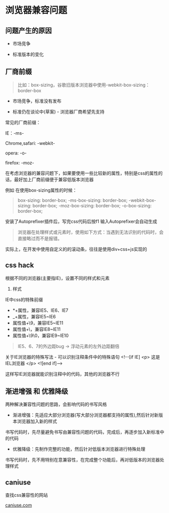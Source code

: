 # 浏览器兼容问题

## 问题产生的原因

- 市场竞争

- 标准版本的变化

## 厂商前缀

> 比如：box-sizing，谷歌旧版本浏览器中使用-webkit-box-sizing：border-box

- 市场竞争，标准没有发布

- 标准仍在谈论中(草案) - 浏览器厂商希望先支持

常见的厂商前缀：

IE：-ms-

Chrome,safari: -webkit-

opera: -o-

firefox: -moz-

在考虑浏览器的兼容问题下，如果要使用一些比较新的属性，特别是css的属性的话，最好加上厂商前缀便于兼容低版本浏览器

例如 在使用box-sizing属性的时候：

> box-sizing: border-box;
> -ms-box-sizing: border-box;
> -webkit-box-sizing: border-box;
> -moz-box-sizing: border-box;
> -o-box-sizing: border-box;

安装了Autoprefixer插件后，写完css代码后按f1 输入Autoprefixer会自动生成

> 浏览器在处理样式或元素时，使用如下方式：当遇到无法识别的代码时，会直接略过而不是报错。

实际上，在开发中使用自定义的的滚动条，往往是使用div+css+js实现的

## css hack

根据不同的浏览器(主要指IE)，设置不同的样式和元素

1. 样式

IE中css的特殊前缀

- *+属性，兼容IE5、IE6、IE7
- _+属性，兼容IE5~IE6
- 属性值+\9，兼容IE5~IE11
- 属性值+\，兼容IE8~IE11
- 属性值+\9\0，兼容IE9~IE10

> IE5、6、7的外边距bug -> 浮动元素的左外边距翻倍


关于IE浏览器的特殊写法 - 可以识别注释条件中的特殊语句
&lt;!--[if IE]
&lt;p>
   这是IEL浏览器
&lt;/p>
<![end if]-->

这样写IE浏览器就能识别注释中的代码，其他的浏览器不行

## 渐进增强 和 优雅降级

两种解决兼容性问题的思路，会影响代码的书写风格

- 渐进增强：先适应大部分浏览器(写大部分浏览器都支持的属性),然后针对新版本浏览器加入新的样式

书写代码时，先尽量避免书写由兼容性问题的代码，完成后，再逐步加入新标准中的代码

- 优雅降级：先制作完整的功能，然后针对低版本浏览器进行特殊处理

书写代码时，先不用特别在意兼容性，在完成整个功能后，再对低版本的浏览器处理样式

## caniuse

查找css兼容性的网站

[caniuse.com](https://caniuse.com/)


